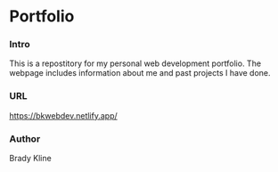 # Portfolio

### Intro
This is a repostitory for my personal web development portfolio. The webpage includes information about me and past projects I have done. 

### URL
https://bkwebdev.netlify.app/

### Author
Brady Kline
